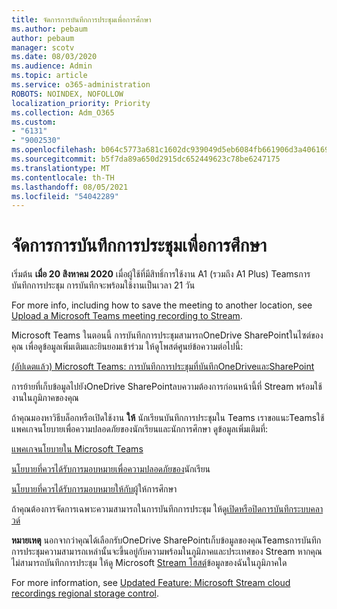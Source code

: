 ```yaml
---
title: จัดการการบันทึกการประชุมเพื่อการศึกษา
ms.author: pebaum
author: pebaum
manager: scotv
ms.date: 08/03/2020
ms.audience: Admin
ms.topic: article
ms.service: o365-administration
ROBOTS: NOINDEX, NOFOLLOW
localization_priority: Priority
ms.collection: Adm_O365
ms.custom:
- "6131"
- "9002530"
ms.openlocfilehash: b064c5773a681c1602dc939049d5eb6084fb661906d3a406169c31f313876a6b
ms.sourcegitcommit: b5f7da89a650d2915dc652449623c78be6247175
ms.translationtype: MT
ms.contentlocale: th-TH
ms.lasthandoff: 08/05/2021
ms.locfileid: "54042289"
---
```

# <a name="manage-meeting-recordings-for-education"></a>จัดการการบันทึกการประชุมเพื่อการศึกษา

เริ่มต้น **เมื่อ 20 สิงหาคม 2020** เมื่อผู้ใช้ที่มีสิทธิ์การใช้งาน A1 (รวมถึง A1 Plus) Teamsการบันทึกการประชุม การบันทึกจะพร้อมใช้งานเป็นเวลา 21 วัน

For more info, including how to save the meeting to another location, see [Upload a Microsoft Teams meeting recording to Stream](https://docs.microsoft.com/stream/portal-upload-teams-meeting-recording).

Microsoft Teams ในตอนนี้ การบันทึกการประชุมสามารถOneDrive SharePointในไซต์ของคุณ เพื่อดูข้อมูลเพิ่มเติมและยินยอมเข้าร่วม ให้ดูโพสต์ศูนย์ข้อความต่อไปนี้:

[(อัปเดตแล้ว) Microsoft Teams: การบันทึกการประชุมที่บันทึกOneDriveและSharePoint](https://portal.microsoft.com/Adminportal/Home?ref=MessageCenter&id=MC222640)

การย้ายที่เก็บข้อมูลไปยังOneDrive SharePointลบความต้องการก่อนหน้านี้ที่ Stream พร้อมใช้งานในภูมิภาคของคุณ

ถ้าคุณมองหาวิธีบล็อกหรือเปิดใช้งาน **ให้** นักเรียนบันทึกการประชุมใน Teams เราขอแนะTeamsใช้แพคเกจนโยบายเพื่อความปลอดภัยของนักเรียนและนักการศึกษา ดูข้อมูลเพิ่มเติมที่:

[แพคเกจนโยบายใน Microsoft Teams](https://docs.microsoft.com/microsoftteams/policy-packages-edu#policy-packages-in-microsoft-teams)

[นโยบายที่ควรได้รับการมอบหมายเพื่อความปลอดภัยของ](https://docs.microsoft.com/microsoftteams/policy-packages-edu#policies-that-should-be-assigned-for-student-safety)นักเรียน

[นโยบายที่ควรได้รับการมอบหมายให้กับผู้](https://docs.microsoft.com/microsoftteams/policy-packages-edu#policies-that-should-be-assigned-for-educators)ให้การศึกษา

ถ้าคุณต้องการจัดการเฉพาะความสามารถในการบันทึกการประชุม ให้ดู[เปิดหรือปิดการบันทึกระบบคลาวด์](https://docs.microsoft.com/microsoftteams/cloud-recording#turn-on-or-turn-off-cloud-recording)

**หมายเหตุ** นอกจากว่าคุณได้เลือกรับOneDrive SharePointเก็บข้อมูลของคุณTeamsการบันทึกการประชุมความสามารถเหล่านั้นจะขึ้นอยู่กับความพร้อมในภูมิภาคและประเทศของ Stream หากคุณไม่สามารถบันทึกการประชุม ให้ดู Microsoft [Stream โฮสต์](https://docs.microsoft.com/stream/faq#which-regions-does-microsoft-stream-host-my-data-in)ข้อมูลของฉันในภูมิภาคใด

For more information, see [Updated Feature: Microsoft Stream cloud recordings regional storage control](https://admin.microsoft.com/AdminPortal/Home#/MessageCenter?id=MC214327).
